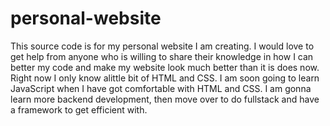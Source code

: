 # personal-website
This source code is for my personal website I am creating. I would love to get help from anyone
who is willing to share their knowledge in how I can better my code and make my website look
much better than it is does now. Right now I only know alittle bit of HTML and CSS. I am soon going
to learn JavaScript when I have got comfortable with HTML and CSS. I am gonna learn more backend
development, then move over to do fullstack and have a framework to get efficient with.